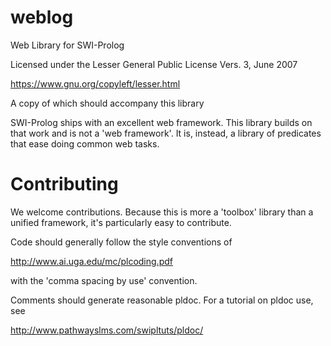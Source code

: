 weblog
======

Web Library for SWI-Prolog

Licensed under the Lesser General Public License Vers. 3, June 2007

https://www.gnu.org/copyleft/lesser.html

A copy of which should accompany this library

SWI-Prolog ships with an excellent web framework. This library builds on that work
and is not a 'web framework'. It is, instead, a library of predicates that ease doing
common web tasks.

Contributing
============

We welcome contributions. Because this is more a 'toolbox' library than a unified 
framework, it's particularly easy to contribute.

Code should generally follow the style conventions of 

http://www.ai.uga.edu/mc/plcoding.pdf

with the 'comma spacing by use' convention.

Comments should generate reasonable pldoc. For a tutorial on pldoc use, see

http://www.pathwayslms.com/swipltuts/pldoc/






